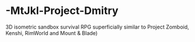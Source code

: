# -MtJkl-Project-Dmitry
3D isometric sandbox survival RPG superficially similar to Project Zomboid, Kenshi, RimWorld and Mount &amp; Blade)
